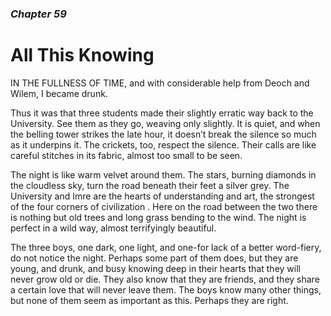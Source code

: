 ### *Chapter 59* 

# All This Knowing

IN THE FULLNESS OF TIME, and with considerable help from Deoch and Wilem, I became drunk.

Thus it was that three students made their slightly erratic way back to the University. See them as they go, weaving only slightly. It is quiet, and when the belling tower strikes the late hour, it doesn’t break the silence so much as it underpins it. The crickets, too, respect the silence. Their calls are like careful stitches in its fabric, almost too small to be seen.

The night is like warm velvet around them. The stars, burning diamonds in the cloudless sky, turn the road beneath their feet a silver grey. The University and Imre are the hearts of understanding and art, the strongest of the four corners of civilization . Here on the road between the two there is nothing but old trees and long grass bending to the wind. The night is perfect in a wild way, almost terrifyingly beautiful.

The three boys, one dark, one light, and one-for lack of a better word-fiery, do not notice the night. Perhaps some part of them does, but they are young, and drunk, and busy knowing deep in their hearts that they will never grow old or die. They also know that they are friends, and they share a certain love that will never leave them. The boys know many other things, but none of them seem as important as this. Perhaps they are right.
